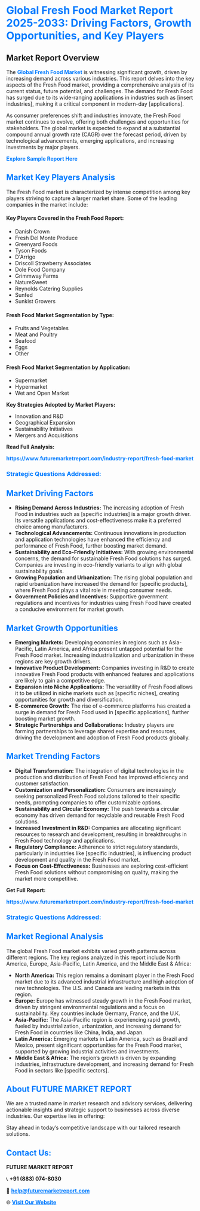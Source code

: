 <h1 style="color: #007BFF;">Global Fresh Food Market Report 2025-2033: Driving Factors, Growth Opportunities, and Key Players</h1>

<section id="overview">
<h2>Market Report Overview</h2>
<p>The <a href="https://www.futuremarketreport.com/industry-report/fresh-food-market" style="color: #007BFF; text-decoration: none;"><strong>Global Fresh Food Market</strong></a> is witnessing significant growth, driven by increasing demand across various industries. This report delves into the key aspects of the Fresh Food market, providing a comprehensive analysis of its current status, future potential, and challenges. The demand for Fresh Food has surged due to its wide-ranging applications in industries such as [insert industries], making it a critical component in modern-day [applications].</p>
<p>As consumer preferences shift and industries innovate, the Fresh Food market continues to evolve, offering both challenges and opportunities for stakeholders. The global market is expected to expand at a substantial compound annual growth rate (CAGR) over the forecast period, driven by technological advancements, emerging applications, and increasing investments by major players.</p>
</section>

<section id="overview">
<p><a href="https://www.futuremarketreport.com/request-sample/reportId=51582" style="color: #007BFF; text-decoration: none;"><strong>Explore Sample Report Here</strong></a></p>
</section>

<section id="key-players">
<h2 style="color: #007BFF;">Market Key Players Analysis</h2>
<p>The Fresh Food market is characterized by intense competition among key players striving to capture a larger market share. Some of the leading companies in the market include:</p>
<h4>Key Players Covered in the Fresh Food Report:</h4>
<ul><li>Danish Crown</li><li>Fresh Del Monte Produce</li><li>Greenyard Foods</li><li>Tyson Foods</li><li>D&#039;Arrigo</li><li>Driscoll Strawberry Associates</li><li>Dole Food Company</li><li>Grimmway Farms</li><li>NatureSweet</li><li>Reynolds Catering Supplies</li><li>Sunfed</li><li>Sunkist Growers</li></ul>
<h4>Fresh Food Market Segmentation by Type:</h4>
<ul><li>Fruits and Vegetables</li><li>Meat and Poultry</li><li>Seafood</li><li>Eggs</li><li>Other</li></ul>

<h4>Fresh Food Market Segmentation by Application:</h4>
<ul><li>Supermarket</li><li>Hypermarket</li><li>Wet and Open Market</li></ul>
<p><strong>Key Strategies Adopted by Market Players:</strong></p>
<ul>
<li>Innovation and R&D</li>
<li>Geographical Expansion</li>
<li>Sustainability Initiatives</li>
<li>Mergers and Acquisitions</li>
</ul>
</section>

<section>
<p><strong>Read Full Analysis: </strong></p><a href="https://www.futuremarketreport.com/industry-report/fresh-food-market" style="color: #007BFF; text-decoration: none;"><strong>https://www.futuremarketreport.com/industry-report/fresh-food-market</strong></a>
<h3 style="color: #007BFF;">Strategic Questions Addressed:</h3>
</section>

<section id="driving-factors">
<h2 style="color: #007BFF;">Market Driving Factors</h2>
<ul>
<li><strong>Rising Demand Across Industries:</strong> The increasing adoption of Fresh Food in industries such as [specific industries] is a major growth driver. Its versatile applications and cost-effectiveness make it a preferred choice among manufacturers.</li>
<li><strong>Technological Advancements:</strong> Continuous innovations in production and application technologies have enhanced the efficiency and performance of Fresh Food, further boosting market demand.</li>
<li><strong>Sustainability and Eco-Friendly Initiatives:</strong> With growing environmental concerns, the demand for sustainable Fresh Food solutions has surged. Companies are investing in eco-friendly variants to align with global sustainability goals.</li>
<li><strong>Growing Population and Urbanization:</strong> The rising global population and rapid urbanization have increased the demand for [specific products], where Fresh Food plays a vital role in meeting consumer needs.</li>
<li><strong>Government Policies and Incentives:</strong> Supportive government regulations and incentives for industries using Fresh Food have created a conducive environment for market growth.</li>
</ul>
</section>

<section id="growth-opportunities">
<h2 style="color: #007BFF;">Market Growth Opportunities</h2>
<ul>
<li><strong>Emerging Markets:</strong> Developing economies in regions such as Asia-Pacific, Latin America, and Africa present untapped potential for the Fresh Food market. Increasing industrialization and urbanization in these regions are key growth drivers.</li>
<li><strong>Innovative Product Development:</strong> Companies investing in R&D to create innovative Fresh Food products with enhanced features and applications are likely to gain a competitive edge.</li>
<li><strong>Expansion into Niche Applications:</strong> The versatility of Fresh Food allows it to be utilized in niche markets such as [specific niches], creating opportunities for growth and diversification.</li>
<li><strong>E-commerce Growth:</strong> The rise of e-commerce platforms has created a surge in demand for Fresh Food used in [specific applications], further boosting market growth.</li>
<li><strong>Strategic Partnerships and Collaborations:</strong> Industry players are forming partnerships to leverage shared expertise and resources, driving the development and adoption of Fresh Food products globally.</li>
</ul>
</section>

<section id="trending-factors">
<h2 style="color: #007BFF;">Market Trending Factors</h2>
<ul>
<li><strong>Digital Transformation:</strong> The integration of digital technologies in the production and distribution of Fresh Food has improved efficiency and customer satisfaction.</li>
<li><strong>Customization and Personalization:</strong> Consumers are increasingly seeking personalized Fresh Food solutions tailored to their specific needs, prompting companies to offer customizable options.</li>
<li><strong>Sustainability and Circular Economy:</strong> The push towards a circular economy has driven demand for recyclable and reusable Fresh Food solutions.</li>
<li><strong>Increased Investment in R&D:</strong> Companies are allocating significant resources to research and development, resulting in breakthroughs in Fresh Food technology and applications.</li>
<li><strong>Regulatory Compliance:</strong> Adherence to strict regulatory standards, particularly in industries like [specific industries], is influencing product development and quality in the Fresh Food market.</li>
<li><strong>Focus on Cost-Effectiveness:</strong> Businesses are exploring cost-efficient Fresh Food solutions without compromising on quality, making the market more competitive.</li>
</ul>
</section>

<section>
<p><strong>Get Full Report: </strong></p><a href="https://www.futuremarketreport.com/industry-report/fresh-food-market" style="color: #007BFF; text-decoration: none;"><strong>https://www.futuremarketreport.com/industry-report/fresh-food-market</strong></a>
<h3 style="color: #007BFF;">Strategic Questions Addressed:</h3>
</section>


<section id="regional-analysis">
<h2 style="color: #007BFF;">Market Regional Analysis</h2>
<p>The global Fresh Food market exhibits varied growth patterns across different regions. The key regions analyzed in this report include North America, Europe, Asia-Pacific, Latin America, and the Middle East & Africa:</p>
<ul>
<li><strong>North America:</strong> This region remains a dominant player in the Fresh Food market due to its advanced industrial infrastructure and high adoption of new technologies. The U.S. and Canada are leading markets in this region.</li>
<li><strong>Europe:</strong> Europe has witnessed steady growth in the Fresh Food market, driven by stringent environmental regulations and a focus on sustainability. Key countries include Germany, France, and the U.K.</li>
<li><strong>Asia-Pacific:</strong> The Asia-Pacific region is experiencing rapid growth, fueled by industrialization, urbanization, and increasing demand for Fresh Food in countries like China, India, and Japan.</li>
<li><strong>Latin America:</strong> Emerging markets in Latin America, such as Brazil and Mexico, present significant opportunities for the Fresh Food market, supported by growing industrial activities and investments.</li>
<li><strong>Middle East & Africa:</strong> The region’s growth is driven by expanding industries, infrastructure development, and increasing demand for Fresh Food in sectors like [specific sectors].</li>
</ul>
</section>

<footer>
<h2 style="color: #007BFF;">About FUTURE MARKET REPORT</h2>
<p>We are a trusted name in market research and advisory services, delivering actionable insights and strategic support to businesses across diverse industries. Our expertise lies in offering:</p>

<p>Stay ahead in today’s competitive landscape with our tailored research solutions.</p>

<h2 style="color: #007BFF;">Contact Us:</h2>
<p><strong>FUTURE MARKET REPORT</strong></p>
<p>📞 <strong>+91 (883) 074-8030</strong></p>
<p>📧 <strong><a href="mailto:help@futuremarketreport.com" style="color: #007BFF;">help@futuremarketreport.com</a></strong></p>
<p>🌐 <strong><a href="https://www.futuremarketreport.com/" style="color: #007BFF;">Visit Our Website</a></strong></p>
</footer>